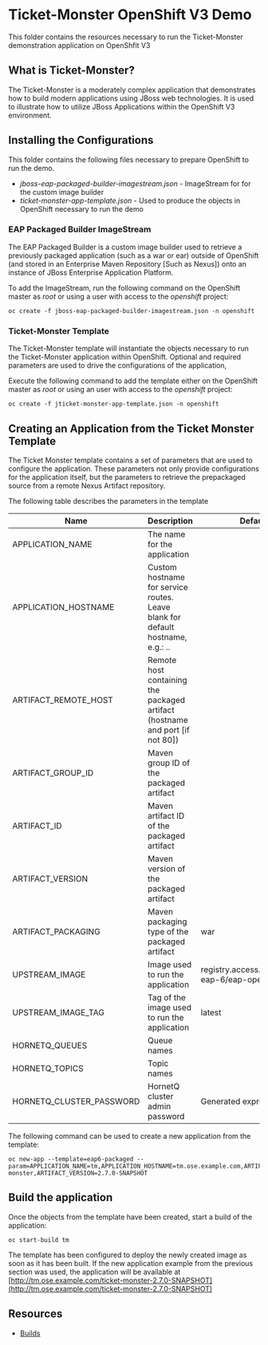 # Ticket-Monster OpenShift V3 Demo

This folder contains the resources necessary to run the Ticket-Monster demonstration application on OpenShfit V3

## What is Ticket-Monster?

The Ticket-Monster is a moderately complex application that demonstrates how to build modern applications using JBoss web technologies. It is used to illustrate how to utilize JBoss Applications within the OpenShift V3 environment.

## Installing the Configurations

This folder contains the following files necessary to prepare OpenShift to run the demo. 

* *jboss-eap-packaged-builder-imagestream.json* - ImageStream for for the custom image builder
* *ticket-monster-app-template.json* - Used to produce the objects in OpenShift necessary to run the demo


### EAP Packaged Builder ImageStream

The EAP Packaged Builder is a custom image builder used to retrieve a previously packaged application (such as a war or ear) outside of OpenShift (and stored in an Enterprise Maven Repository [Such as Nexus]) onto an instance of JBoss Enterprise Application Platform. 

To add the ImageStream, run the following command on the OpenShift master as *root* or using a user with access to the *openshift* project:

    oc create -f jboss-eap-packaged-builder-imagestream.json -n openshift

### Ticket-Monster Template

The Ticket-Monster template will instantiate the objects necessary to run the Ticket-Monster application within OpenShift. Optional and required parameters are used to drive the configurations of the application,

Execute the following command to add the template either on the OpenShift master as *root* or using an user with access to the *openshift* project:  

    oc create -f jticket-monster-app-template.json -n openshift


## Creating an Application from the Ticket Monster Template

The Ticket Monster template contains a set of parameters that are used to configure the application. These parameters not only provide configurations for the application itself, but the parameters to retrieve the prepackaged source from a remote Nexus Artifact repository.  

The following table describes the parameters in the template

| Name | Description | Default Value|
|----------|----------------|--------------------|
|APPLICATION_NAME| The name for the application| |
|APPLICATION_HOSTNAME|Custom hostname for service routes.  Leave blank for default hostname, e.g.: <application-name>.<project>.<default-domain-suffix>| |
|ARTIFACT_REMOTE_HOST| Remote host containing the packaged artifact (hostname and port [if not 80])| |
|ARTIFACT_GROUP_ID|Maven group ID of the packaged artifact| |
|ARTIFACT_ID|Maven artifact ID of the packaged artifact| |
|ARTIFACT_VERSION|Maven version of the packaged artifact| |
|ARTIFACT_PACKAGING|Maven packaging type of the packaged artifact|war|
|UPSTREAM_IMAGE|Image used to run the application|registry.access.redhat.com/jboss-eap-6/eap-openshift|
|UPSTREAM_IMAGE_TAG|Tag of the image used to run the application|latest|
|HORNETQ_QUEUES|Queue names| |
|HORNETQ_TOPICS|Topic names| |
|HORNETQ_CLUSTER_PASSWORD|HornetQ cluster admin password|Generated expression|

The following command can be used to create a new application from the template:

    oc new-app --template=eap6-packaged --param=APPLICATION_NAME=tm,APPLICATION_HOSTNAME=tm.ose.example.com,ARTIFACT_REMOTE_HOST=cicd.ose.example.com:8081,ARTIFACT_GROUP_ID=org.jboss.examples,ARTIFACT_ID=ticket-monster,ARTIFACT_VERSION=2.7.0-SNAPSHOT
    
## Build the application

Once the objects from the template have been created, start a build of the application:

    oc start-build tm

The template has been configured to deploy the newly created image as soon as it has been built. If the new application example from the previous section was used, the application will be available at [http://tm.ose.example.com/ticket-monster-2.7.0-SNAPSHOT](http://tm.ose.example.com/ticket-monster-2.7.0-SNAPSHOT)

## Resources

* [Builds](https://github.com/openshift/origin/blob/master/docs/builds.md)